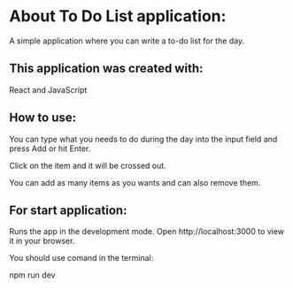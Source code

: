 # About To Do List application:

A simple application where you can write a to-do list for the day.

## This application was created with:

React and JavaScript

## How to use:

You can type what you needs to do during the day into the input field and press Add or hit Enter.

Click on the item and it will be crossed out.

You can add as many items as you wants and can also remove them.

## For start application:

Runs the app in the development mode. Open http://localhost:3000 to view it in your browser.

You should use comand in the terminal:

npm run dev

